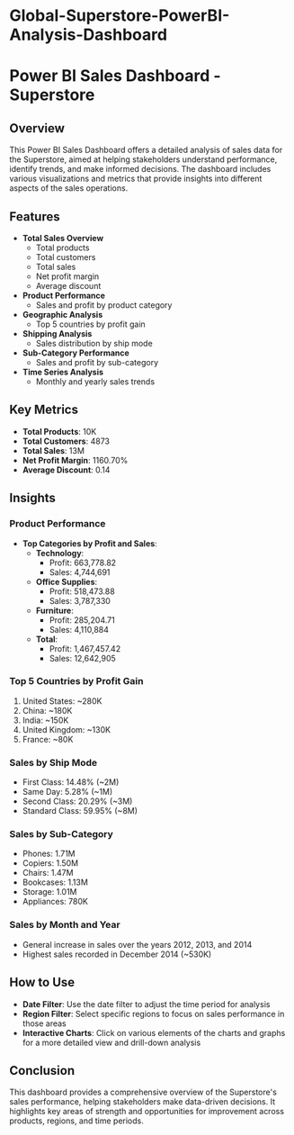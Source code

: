 # Global-Superstore-PowerBI-Analysis-Dashboard
# Power BI Sales Dashboard - Superstore

## Overview

This Power BI Sales Dashboard offers a detailed analysis of sales data for the Superstore, aimed at helping stakeholders understand performance, identify trends, and make informed decisions. The dashboard includes various visualizations and metrics that provide insights into different aspects of the sales operations.

## Features

- **Total Sales Overview**
  - Total products
  - Total customers
  - Total sales
  - Net profit margin
  - Average discount
- **Product Performance**
  - Sales and profit by product category
- **Geographic Analysis**
  - Top 5 countries by profit gain
- **Shipping Analysis**
  - Sales distribution by ship mode
- **Sub-Category Performance**
  - Sales and profit by sub-category
- **Time Series Analysis**
  - Monthly and yearly sales trends

## Key Metrics

- **Total Products**: 10K
- **Total Customers**: 4873
- **Total Sales**: 13M
- **Net Profit Margin**: 1160.70%
- **Average Discount**: 0.14

## Insights

### Product Performance

- **Top Categories by Profit and Sales**:
  - **Technology**:
    - Profit: 663,778.82
    - Sales: 4,744,691
  - **Office Supplies**:
    - Profit: 518,473.88
    - Sales: 3,787,330
  - **Furniture**:
    - Profit: 285,204.71
    - Sales: 4,110,884
  - **Total**:
    - Profit: 1,467,457.42
    - Sales: 12,642,905

### Top 5 Countries by Profit Gain

1. United States: ~280K
2. China: ~180K
3. India: ~150K
4. United Kingdom: ~130K
5. France: ~80K

### Sales by Ship Mode

- First Class: 14.48% (~2M)
- Same Day: 5.28% (~1M)
- Second Class: 20.29% (~3M)
- Standard Class: 59.95% (~8M)

### Sales by Sub-Category

- Phones: 1.71M
- Copiers: 1.50M
- Chairs: 1.47M
- Bookcases: 1.13M
- Storage: 1.01M
- Appliances: 780K

### Sales by Month and Year

- General increase in sales over the years 2012, 2013, and 2014
- Highest sales recorded in December 2014 (~530K)

## How to Use

- **Date Filter**: Use the date filter to adjust the time period for analysis
- **Region Filter**: Select specific regions to focus on sales performance in those areas
- **Interactive Charts**: Click on various elements of the charts and graphs for a more detailed view and drill-down analysis

## Conclusion

This dashboard provides a comprehensive overview of the Superstore's sales performance, helping stakeholders make data-driven decisions. It highlights key areas of strength and opportunities for improvement across products, regions, and time periods.
